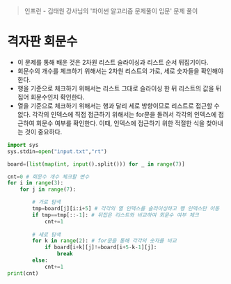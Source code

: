 > 인프런 - 김태원 강사님의 '파이썬 알고리즘 문제풀이 입문' 문제 풀이

# 격자판 회문수

- 이 문제를 통해 배운 것은 2차원 리스트 슬라이싱과 리스트 순서 뒤집기이다.
- 회문수의 개수를 체크하기 위해서는 2차원 리스트의 가로, 세로 숫자들을 확인해야 한다.
- 행을 기준으로 체크하기 위해서는 리스트 그대로 슬라이싱 한 뒤 리스트의 값을 뒤집어 회문수인지 확인한다.
- 열을 기준으로 체크하기 위해서는 행과 달리 세로 방향이므로 리스트로 접근할 수 없다. 각각의 인덱스에 직접 접근하기 위해서는 for문을 돌려서 각각의 인덱스에 접근하여 회문수 여부를 확인한다. 이때, 인덱스에 접근하기 위한 적절한 식을 찾아내는 것이 중요하다.

```python
import sys
sys.stdin=open("input.txt","rt")

board=[list(map(int, input().split())) for _ in range(7)]

cnt=0 # 회문수 개수 체크할 변수
for i in range(3):
    for j in range(7):

        # 가로 탐색
        tmp=board[j][i:i+5] # 각각의 열 인덱스를 슬라이싱하고 행 인덱스만 이동 
        if tmp==tmp[::-1]: # 뒤집은 리스트와 비교하여 회문수 여부 체크
            cnt+=1
        
        # 세로 탐색
        for k in range(2): # for문을 통해 각각의 숫자를 비교
            if board[i+k][j]!=board[i+5-k-1][j]:
                break
        else:
            cnt+=1
print(cnt)

```